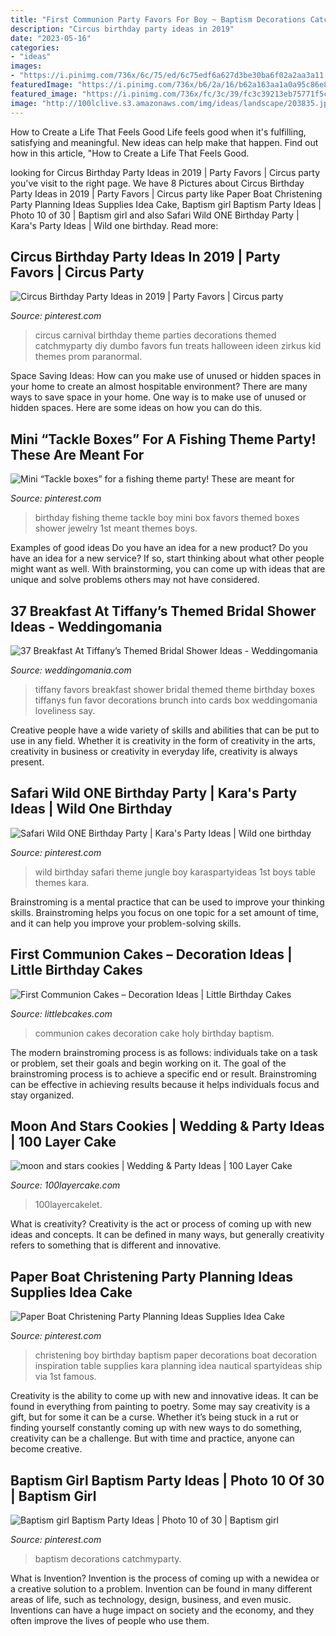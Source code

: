 ```yaml
---
title: "First Communion Party Favors For Boy ~ Baptism Decorations Catchmyparty"
description: "Circus birthday party ideas in 2019"
date: "2023-05-16"
categories:
- "ideas"
images:
- "https://i.pinimg.com/736x/6c/75/ed/6c75edf6a627d3be30ba6f02a2aa3a11.jpg"
featuredImage: "https://i.pinimg.com/736x/b6/2a/16/b62a163aa1a0a95c86e8783fc7208fd4--girl-baptism-party-baptism-decorations.jpg"
featured_image: "https://i.pinimg.com/736x/fc/3c/39/fc3c39213eb75771f5c63151cea55e98.jpg"
image: "http://100lclive.s3.amazonaws.com/img/ideas/landscape/203835.jpg"
---
```



How to Create a Life That Feels Good
Life feels good when it's fulfilling, satisfying and meaningful. New ideas can help make that happen. Find out how in this article, "How to Create a Life That Feels Good.

	

		
looking for Circus Birthday Party Ideas in 2019 | Party Favors | Circus party you've visit to the right page. We have 8 Pictures about Circus Birthday Party Ideas in 2019 | Party Favors | Circus party like Paper Boat Christening Party Planning Ideas Supplies Idea Cake, Baptism girl Baptism Party Ideas | Photo 10 of 30 | Baptism girl and also Safari Wild ONE Birthday Party | Kara&#039;s Party Ideas | Wild one birthday. Read more:
		
    
## Circus Birthday Party Ideas In 2019 | Party Favors | Circus Party

<img loading=lazy src="https://i.pinimg.com/736x/88/fd/3c/88fd3c32777fcdd5bd86ddf04079ccbc--circus-birthday-parties-carnival-parties.jpg?b=t" onerror="this.onerror=null;this.src='https://tse1.mm.bing.net/th?id=OIP.j48yBl8DZjl5Jl70HmdmgAHaLG&amp;pid=15.1';" alt="Circus Birthday Party Ideas in 2019 | Party Favors | Circus party">

_Source: pinterest.com_

>circus carnival birthday theme parties decorations themed catchmyparty diy dumbo favors fun treats halloween ideen zirkus kid themes prom paranormal. 

	

Space Saving Ideas: How can you make use of unused or hidden spaces in your home to create an almost hospitable environment?
There are many ways to save space in your home. One way is to make use of unused or hidden spaces. Here are some ideas on how you can do this.

    
## Mini “Tackle Boxes” For A Fishing Theme Party! These Are Meant For

<img loading=lazy src="https://i.pinimg.com/736x/6c/75/ed/6c75edf6a627d3be30ba6f02a2aa3a11.jpg" onerror="this.onerror=null;this.src='https://tse2.mm.bing.net/th?id=OIP.PFDp1NILVzDx83Sb55zMggHaJ3&amp;pid=15.1';" alt="Mini “Tackle boxes” for a fishing theme party! These are meant for">

_Source: pinterest.com_

>birthday fishing theme tackle boy mini box favors themed boxes shower jewelry 1st meant themes boys. 

	

Examples of good ideas
Do you have an idea for a new product? Do you have an idea for a new service? If so, start thinking about what other people might want as well. With brainstorming, you can come up with ideas that are unique and solve problems others may not have considered.

    
## 37 Breakfast At Tiffany’s Themed Bridal Shower Ideas - Weddingomania

<img loading=lazy src="https://i.weddingomania.com/2016/04/bridal-shower-favors-packed-into-tiffany-blue-boxes-and-with-white-ribbons-will-be-a-nice-idea-for-such-a-themed-party.jpg" onerror="this.onerror=null;this.src='https://tse4.mm.bing.net/th?id=OIP.S7tE7PWLYUQ84xHW_rlScQHaLC&amp;pid=15.1';" alt="37 Breakfast At Tiffany’s Themed Bridal Shower Ideas - Weddingomania">

_Source: weddingomania.com_

>tiffany favors breakfast shower bridal themed theme birthday boxes tiffanys fun favor decorations brunch into cards box weddingomania loveliness say. 

	

Creative people have a wide variety of skills and abilities that can be put to use in any field. Whether it is creativity in the form of creativity in the arts, creativity in business or creativity in everyday life, creativity is always present.

    
## Safari Wild ONE Birthday Party | Kara&#039;s Party Ideas | Wild One Birthday

<img loading=lazy src="https://i.pinimg.com/736x/fc/3c/39/fc3c39213eb75771f5c63151cea55e98.jpg" onerror="this.onerror=null;this.src='https://tse1.mm.bing.net/th?id=OIP.Hf7CDb0tfKOtoU1qOjMNGAHaJQ&amp;pid=15.1';" alt="Safari Wild ONE Birthday Party | Kara&#039;s Party Ideas | Wild one birthday">

_Source: pinterest.com_

>wild birthday safari theme jungle boy karaspartyideas 1st boys table themes kara. 

	

Brainstroming is a mental practice that can be used to improve your thinking skills. Brainstroming helps you focus on one topic for a set amount of time, and it can help you improve your problem-solving skills.

    
## First Communion Cakes – Decoration Ideas | Little Birthday Cakes

<img loading=lazy src="http://www.littlebcakes.com/wp-content/uploads/2014/02/First-Communion-Cakes-Pictures.jpg" onerror="this.onerror=null;this.src='https://tse2.mm.bing.net/th?id=OIP.wXGM0t8lVfhCgtJOHYSbAQHaE6&amp;pid=15.1';" alt="First Communion Cakes – Decoration Ideas | Little Birthday Cakes">

_Source: littlebcakes.com_

>communion cakes decoration cake holy birthday baptism. 

	

The modern brainstroming process is as follows: individuals take on a task or problem, set their goals and begin working on it. The goal of the brainstroming process is to achieve a specific end or result. Brainstroming can be effective in achieving results because it helps individuals focus and stay organized.

    
## Moon And Stars Cookies | Wedding &amp; Party Ideas | 100 Layer Cake

<img loading=lazy src="http://100lclive.s3.amazonaws.com/img/ideas/landscape/203835.jpg" onerror="this.onerror=null;this.src='https://tse2.mm.bing.net/th?id=OIP.J0Vr3HDSE7Bf2YAnbD57mQHaLH&amp;pid=15.1';" alt="moon and stars cookies | Wedding &amp; Party Ideas | 100 Layer Cake">

_Source: 100layercake.com_

>100layercakelet. 

	

What is creativity?
Creativity is the act or process of coming up with new ideas and concepts. It can be defined in many ways, but generally creativity refers to something that is different and innovative.

    
## Paper Boat Christening Party Planning Ideas Supplies Idea Cake

<img loading=lazy src="https://i.pinimg.com/736x/c1/19/d0/c119d07e3307c40a2bc4905b843a999c--baptism-party-decorations-boy-baptism-party.jpg" onerror="this.onerror=null;this.src='https://tse2.mm.bing.net/th?id=OIP._mJXXLueUIdGy3APHxhgmgHaLK&amp;pid=15.1';" alt="Paper Boat Christening Party Planning Ideas Supplies Idea Cake">

_Source: pinterest.com_

>christening boy birthday baptism paper decorations boat decoration inspiration table supplies kara planning idea nautical spartyideas ship via 1st famous. 

	

Creativity is the ability to come up with new and innovative ideas. It can be found in everything from painting to poetry. Some may say creativity is a gift, but for some it can be a curse. Whether it’s being stuck in a rut or finding yourself constantly coming up with new ways to do something, creativity can be a challenge. But with time and practice, anyone can become creative.

    
## Baptism Girl Baptism Party Ideas | Photo 10 Of 30 | Baptism Girl

<img loading=lazy src="https://i.pinimg.com/736x/b6/2a/16/b62a163aa1a0a95c86e8783fc7208fd4--girl-baptism-party-baptism-decorations.jpg" onerror="this.onerror=null;this.src='https://tse4.mm.bing.net/th?id=OIP.77csL0MJYvEHYwaqCqAr-AHaNJ&amp;pid=15.1';" alt="Baptism girl Baptism Party Ideas | Photo 10 of 30 | Baptism girl">

_Source: pinterest.com_

>baptism decorations catchmyparty. 

	

What is Invention?
Invention is the process of coming up with a newidea or a creative solution to a problem. Invention can be found in many different areas of life, such as technology, design, business, and even music. Inventions can have a huge impact on society and the economy, and they often improve the lives of people who use them.

